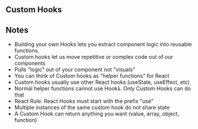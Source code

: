 ## Custom Hooks

## Notes
* Building your own Hooks lets you extract component logic into reusable functions.
* Custom hooks let us move repetitive or complex code out of our components
* Pulls "logic" out of your component not "visuals"
* You can think of Custom hooks as "helper functions" for React
* Custom hooks usually use other React hooks (useState, useEffect, etc)
* Normal helper functions cannot use Hooks. Only Custom Hooks can do that
* React Rule: React Hooks must start with the prefix "use"
* Multiple instances of the same custom hook do not share state
* A Custom Hook can return anything you want (value, array, object, function)



 